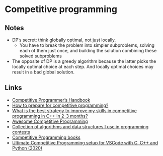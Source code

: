 # Competitive programming

## Notes

- DP’s secret: think globally optimal, not just locally.
  - You have to break the problem into simpler subproblems, solving each of them just once, and building the solution combining these solved subproblems
- The opposite of DP is a greedy algorithm because the latter picks the locally optimal choice at each step. And locally optimal choices may result in a bad global solution.

## Links

- [Competitive Programmer’s Handbook](https://cses.fi/book.pdf)
- [How to prepare for competitive programming?](https://medium.com/@andreimargeloiu/how-to-prepare-for-competitive-programming-396d557e0c12)
- [What is the best strategy to improve my skills in competitive programming in C++ in 2-3 months?](https://www.quora.com/What-is-the-best-strategy-to-improve-my-skills-in-competitive-programming-in-C++-in-2-3-months)
- [Awesome Competitive Programming](https://github.com/lnishan/awesome-competitive-programming)
- [Collection of algorithms and data structures I use in programming contests](https://github.com/stjepang/snippets)
- [Competitive Programming books](https://cpbook.net/)
- [Ultimate Competitive Programming setup for VSCode with C, C++ and Python (2020)](https://medium.com/big-data-center-of-excellence/ultimate-competitive-programming-setup-for-vscode-with-c-c-and-python-a638126f85ad)
